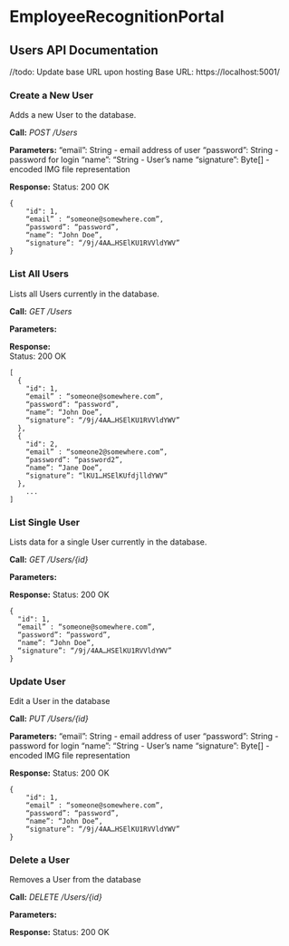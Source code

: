 # EmployeeRecognitionPortal

## Users API Documentation

//todo: Update base URL upon hosting
Base URL: https://localhost:5001/

### Create a New User

Adds a new User to the database.

**Call:** *POST /Users*

**Parameters:**
“email”: String - email address of user
“password”: String - password for login
“name”: “String - User’s name
“signature”: Byte[] - encoded IMG file representation

**Response:**
Status: 200 OK

```
{
    "id": 1,
    “email” : “someone@somewhere.com”,
    “password”: “password”,
    “name”: “John Doe”,
    “signature”: “/9j/4AA…HSElKU1RVVldYWV”
}
```

### List All Users

Lists all Users currently in the database.

**Call:** *GET /Users*

**Parameters:**

**Response:**  
Status: 200 OK

```
[                
  {
    "id": 1,
    “email” : “someone@somewhere.com”,
    “password”: “password”,
    “name”: “John Doe”,
    “signature”: “/9j/4AA…HSElKU1RVVldYWV”
  },
  {
    "id": 2,
    “email” : “someone2@somewhere.com”,
    “password”: “password2”,
    “name”: “Jane Doe”,
    “signature”: “lKU1…HSElKUfdjlldYWV”
  },    
    ...        
]
```

### List Single User

Lists data for a single User currently in the database.

**Call:** *GET /Users/{id}*

**Parameters:**

**Response:**
Status: 200 OK

```
{
  "id": 1,
  “email” : “someone@somewhere.com”,
  “password”: “password”,
  “name”: “John Doe”,
  “signature”: “/9j/4AA…HSElKU1RVVldYWV”
}
```

### Update User

Edit a User in the database

**Call:** *PUT /Users/{id}*

**Parameters:**
“email”: String - email address of user
“password”: String - password for login
“name”: “String - User’s name
“signature”: Byte[] - encoded IMG file representation

**Response:**
Status: 200 OK

```
{
    "id": 1,
    “email” : “someone@somewhere.com”,
    “password”: “password”,
    “name”: “John Doe”,
    “signature”: “/9j/4AA…HSElKU1RVVldYWV”
}
```

### Delete a User

Removes a User from the database

**Call:** *DELETE /Users/{id}*

**Parameters:**

**Response:**
Status: 200 OK

